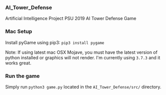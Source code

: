 ### AI_Tower_Defense
Artificial Intelligence Project PSU 2019 AI Tower Defense Game

### Mac Setup
Install pyGame using pip3: `pip3 install pygame`

Note: If using latest mac OSX Mojave, you must have the latest version of python installed or graphics will not render.
I'm currently using `3.7.3` and it works great.

### Run the game
Simply run `python3 game.py` located in the `AI_Tower_Defense/src/` directory.
